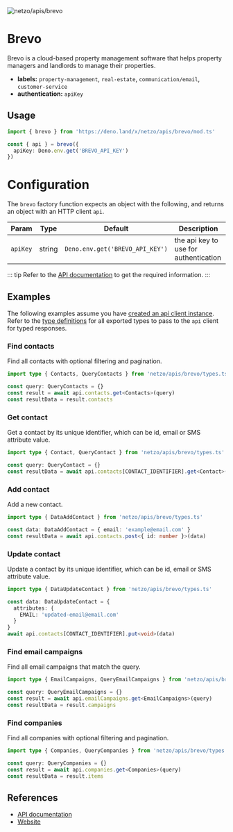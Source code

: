<img src="https://raw.githubusercontent.com/netzo/netzo/main/assets/apis/brevo.svg" alt="netzo/apis/brevo" class="mb-5 w-75px">

# Brevo

Brevo is a cloud-based property management software that helps property managers and landlords to manage their properties.

- **labels:** `property-management`, `real-estate`, `communication/email`, `customer-service`
- **authentication:** `apiKey`

## Usage

```ts
import { brevo } from 'https://deno.land/x/netzo/apis/brevo/mod.ts'

const { api } = brevo({
  apiKey: Deno.env.get('BREVO_API_KEY')
})
```

# Configuration

The `brevo` factory function expects an object with the following, and returns an object with an HTTP client `api`.

| Param    | Type   | Default                         | Description                           |
|----------|--------|---------------------------------|---------------------------------------|
| `apiKey` | string | `Deno.env.get('BREVO_API_KEY')` | the api key to use for authentication |


::: tip Refer to the [API documentation](https://developers.brevo.com/reference) to get the required information.
:::

## Examples

The following examples assume you have [created an api client instance](#usage). Refer to the [type definitions](https://deno.land/x/netzo/apis/brevo/types.ts) for all exported types to pass to the `api` client for typed responses.

### Find contacts

Find all contacts with optional filtering and pagination.

```ts
import type { Contacts, QueryContacts } from 'netzo/apis/brevo/types.ts'

const query: QueryContacts = {}
const result = await api.contacts.get<Contacts>(query)
const resultData = result.contacts
```

### Get contact

Get a contact by its unique identifier, which can be id, email or SMS attribute value.

```ts
import type { Contact, QueryContact } from 'netzo/apis/brevo/types.ts'

const query: QueryContact = {}
const resultData = await api.contacts[CONTACT_IDENTIFIER].get<Contact>(query)
```

### Add contact

Add a new contact.

```ts
import type { DataAddContact } from 'netzo/apis/brevo/types.ts'

const data: DataAddContact = { email: 'example@email.com' }
const resultData = await api.contacts.post<{ id: number }>(data)
```

### Update contact

Update a contact by its unique identifier, which can be id, email or SMS attribute value.

```ts
import type { DataUpdateContact } from 'netzo/apis/brevo/types.ts'

const data: DataUpdateContact = {
  attributes: {
    EMAIL: 'updated-email@email.com'
  }
}
await api.contacts[CONTACT_IDENTIFIER].put<void>(data)
```

### Find email campaigns

Find all email campaigns that match the query.

```ts
import type { EmailCampaigns, QueryEmailCampaigns } from 'netzo/apis/brevo/types.ts'

const query: QueryEmailCampaigns = {}
const result = await api.emailCampaigns.get<EmailCampaigns>(query)
const resultData = result.campaigns
```

### Find companies

Find all companies with optional filtering and pagination.

```ts
import type { Companies, QueryCompanies } from 'netzo/apis/brevo/types.ts'

const query: QueryCompanies = {}
const result = await api.companies.get<Companies>(query)
const resultData = result.items
```

## References

- [API documentation](https://developers.brevo.com/reference)
- [Website](https://www.brevo.com/)
